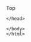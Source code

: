 <!DOCTYPE HTML>
<html>
<head>
<!--Website Details-->
    <meta charset="utf-8">
    <meta http-equiv="X-UA-Compatible" content="IE=edge">
    <meta name="viewport" content="width=device-width, initial-scale=1.0">
    <meta name="description" content="Henderson High School Cafe">
    <meta name="keywords" content="Henderson, Henderson High, Henderson High School, HHS, HHS Cafe, Henderson Cafe, Henderson High cafe, Henderson High School Cafe, Cafe, The Brewed Awakening">
    <meta name="author" content="Matthew Gale">
        <link href="https://fonts.googleapis.com/css2?family=Work+Sans&display=swap" rel="stylesheet">
        <link href="https://fonts.googleapis.com/css2?family=Metamorphous&family=Work+Sans&display=swap" rel="stylesheet">
        <link rel="stylesheet" href="style_index1.css">
            <title>Henderson High School Cafe</title>

<div class="Top" id="0">
        </div>
        
<!--Display Page-->
<div class="navbar">
    <a href="#0" class="active" float="left">Top</a>
    <a href="#1" float="left"></a>
    <a href="#2" float="left"></a>
    <div class="right nav">
    <a href=".html" style="float: right;"></a>
    <a href=".html" style="float: right;"></a>
    </div>
    </div>

<!--Style-->
<style>

/*Navbar Styles*/
.navbar {
    overflow: hidden;
    position: sticky;
    top: 0;
    }

.navbar a {
    float: left;
    padding: px px;
    position: relative;
    }

.navbar a:hover {
    background-color: ;
    }

.navbar a:hover:before {
        width: %;
    }

.navbar a:active {
    }

.navbar a:before {
    content: "";
    display: block;
    width: %;
    height: px;
    background-color: ;
    position: absolute;
    bottom: 0;
    left: 0;
    width: 0%;
    transition: ease-in-out 300ms;
    }

.navbar img {
    padding: px px;
    }

.right nav {
    float: right;
    }

/*Footer Styles*/
.footer {
    background-color: ;
    padding-bottom: px;
    color: ;
    }

.footer a {
    text-decoration: none;
    color: ;
    }

.footer a:hover {
    text-decoration: none;
    color: ;
    }

/*Body Text Styles*/
html {
    color: ;
    }

body {
    background-color: ;
    }

body {
    margin: 0;
    font-family: ;
    font-size: px;
    }

body a {
    text-decoration: none;
    color: ;
    }

body a:hover {
    text-decoration: none;
    color:;
    }

h1, h2 {
    font-family: ;
    text-decoration: none;
    font-style: normal;
    font-weight: ;
    }

/*Column Styles*/
.column {
    float: left;
    width: %;
    background-color: ;
    padding-top: px;
    font-size: px;
    }

.column p {
    color: ;
    }

.row:after {
    display: table;
    clear: both;
    }

/*Information Section Styles*/
 {
    display: table;
    clear: both;
    text-align: left;
    width: %;
    background-color: ;
    padding-top: px;
    font-size: px;
    }
        </style>
    </head>
 <body>
    
    
    </body>
    </html>
